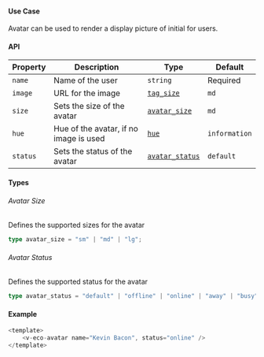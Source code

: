 #### Use Case

Avatar can be used to render a display picture of initial for users.

#### API

| Property | Description                            | Type                              | Default       |
| -------- | -------------------------------------- | --------------------------------- | ------------- |
| `name`   | Name of the user                       | `string`                          | Required      |
| `image`  | URL for the image                      | [`tag_size`](#tag-size)           | `md`          |
| `size`   | Sets the size of the avatar            | [`avatar_size`](#avatar-size)     | `md`          |
| `hue`    | Hue of the avatar, if no image is used | [`hue`](/types#hue)               | `information` |
| `status` | Sets the status of the avatar          | [`avatar_status`](#avatar-status) | `default`     |

#### Types

###### Avatar Size

Defines the supported sizes for the avatar

```ts
type avatar_size = "sm" | "md" | "lg";
```

###### Avatar Status

Defines the supported status for the avatar

```ts
type avatar_status = "default" | "offline" | "online" | "away" | "busy";
```

#### Example

```js
<template>
	<v-eco-avatar name="Kevin Bacon", status="online" />
</template>
```
